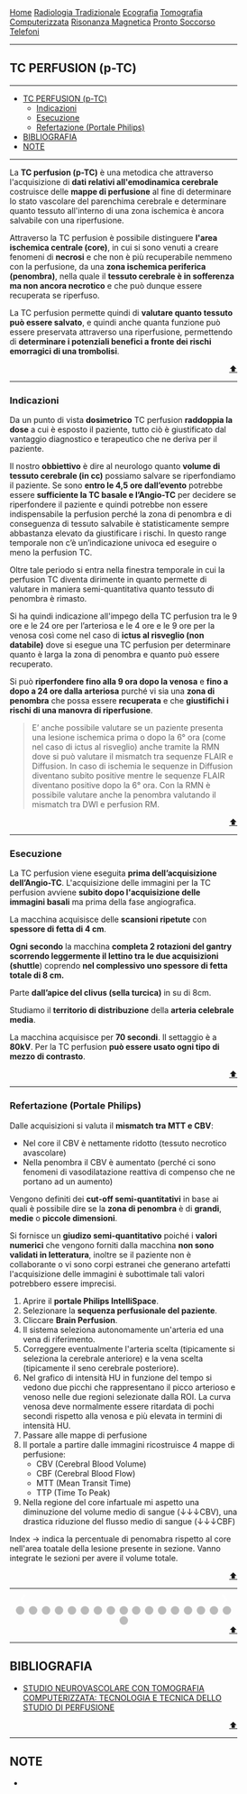 <head>
<link rel="shortcut icon" type="image/x-icon" href="favicon.ico" />
<title>Perfusion TC (p-TC) | SL Rad Vademecum</title>
<style>
  * {
    box-sizing: border-box;
  }
  /* Slideshow container */
  .slideshow-container {
    max-width: 560px;
    width: 100%;
    position: relative;
    margin: auto;
  }
  /* Hide the images by default */
  .mySlides {
    display: none;
  }
  /* Next & previous buttons */
  .prev,
  .next {
    cursor: pointer;
    position: absolute;
    top: 50%;
    width: auto;
    margin-top: -22px;
    padding: 16px;
    color: white;
    font-weight: bold;
    font-size: 18px;
    transition: 0.6s ease;
    border-radius: 0 3px 3px 0;
    user-select: none;
  }
  /* Position the "next button" to the right */
  .next {
    right: 0;
    border-radius: 3px 0 0 3px;
  }
  /* On hover, add a black background color with a little bit see-through */
  .prev:hover,
  .next:hover {
    background-color: rgba(0, 0, 0, 0.8);
  }
  /* Caption text */
  .text {
    color: #f2f2f2;
    background-color: # ;
    font-size: 15px;
    padding: 8px 12px;
    position: absolute;
    bottom: 8px;
    width: 100%;
    text-align: center;
  }
  /* Number text (1/3 etc) */
  .numbertext {
    color: #f2f2f2;
    font-size: 12px;
    padding: 8px 12px;
    position: absolute;
    top: 0;
  }
  /* The dots/bullets/indicators */
  .dot {
    cursor: pointer;
    height: 15px;
    width: 15px;
    margin: 0 2px;
    background-color: #bbb;
    border-radius: 50%;
    display: inline-block;
    transition: background-color 0.6s ease;
  }
  .active,
  .dot:hover {
    background-color: #717171;
  }
  }
</style>
</head>


<body>
<div class="topnav">
  <a href="https://sl-rad.github.io/SL-Rad-Vademecum">Home</a>
  <a href="https://sl-rad.github.io/SL-Rad-Vademecum/radiologia_tradizionale.html">Radiologia Tradizionale</a>
  <a href="https://sl-rad.github.io/SL-Rad-Vademecum/ecografia.html">Ecografia</a>
  <a href="https://sl-rad.github.io/SL-Rad-Vademecum/tomografia_computerizzata.html">Tomografia Computerizzata</a>
  <a href="https://sl-rad.github.io/SL-Rad-Vademecum/risonanza_magnetica.html">Risonanza Magnetica</a>
  <a href="https://sl-rad.github.io/SL-Rad-Vademecum/pronto_soccorso.html">Pronto Soccorso</a>
  <a href="https://sl-rad.github.io/SL-Rad-Vademecum/contatti.html">Telefoni</a>
</div>

<hr>

<h2 id="tcperfusion">TC PERFUSION (p-TC)</h2>
<hr>

<ul>
<li><a href="#tcperfusion">TC PERFUSION (p-TC)</a><ul>
<li><a href="#indicazioni">Indicazioni</a></li>
<li><a href="#esecuzione">Esecuzione</a></li>
<li><a href="#refertazioneportalephilips">Refertazione (Portale Philips)</a></li>
</ul>
</li>
<li><a href="#bibliografia">BIBLIOGRAFIA</a></li>
<li><a href="#note">NOTE</a></li>
</ul>
<hr>

<p>La <strong>TC perfusion (p-TC)</strong> è una metodica che attraverso l&#39;acquisizione di <strong>dati relativi all&#39;emodinamica cerebrale</strong> costruisce delle <strong>mappe di perfusione</strong> al fine di determinare lo stato vascolare del parenchima cerebrale e determinare quanto tessuto all&#39;interno di una zona ischemica è ancora salvabile con una riperfusione.</p>
<p>Attraverso la TC perfusion è possibile distinguere <strong>l&#39;area ischemica centrale (core)</strong>, in cui si sono venuti a creare fenomeni di <strong>necrosi</strong> e che non è più recuperabile nemmeno con la perfusione, da una <strong>zona ischemica periferica (penombra)</strong>, nella quale il <strong>tessuto cerebrale è in sofferenza ma non ancora necrotico</strong> e che può dunque essere recuperata se riperfuso. </p>
<p>La TC perfusion permette quindi di <strong>valutare quanto tessuto può essere salvato</strong>, e quindi anche quanta funzione può essere preservata attraverso una riperfusione, permettendo di <strong>determinare i potenziali benefici a fronte dei rischi emorragici di una trombolisi</strong>.</p>
<div style="text-align: right">
<a href="#tcperfusion">⬆️</a>
</div>

<hr>

<h3 id="indicazioni">Indicazioni</h3>
<p>Da un punto di vista <strong>dosimetrico</strong> TC perfusion <strong>raddoppia la dose</strong> a cui è esposto il paziente, tutto ciò è giustificato dal vantaggio diagnostico e terapeutico che ne deriva per il paziente.</p>
<p>Il nostro <strong>obbiettivo</strong> è dire al neurologo quanto <strong>volume di tessuto cerebrale (in cc)</strong> possiamo salvare se riperfondiamo il paziente.
Se sono <strong>entro le 4,5 ore dall’evento</strong> potrebbe essere <strong>sufficiente la TC basale e l’Angio-TC</strong> per decidere se riperfondere il paziente e quindi potrebbe non essere indispensabile la perfusion perché la zona di penombra e di conseguenza di tessuto salvabile è statisticamente sempre abbastanza elevato da giustificare i rischi. 
In questo range temporale non c’è un’indicazione univoca ed eseguire o meno la perfusion TC.</p>
<p>Oltre tale periodo si entra nella finestra temporale in cui la perfusion TC diventa dirimente in quanto permette di valutare in maniera semi-quantitativa quanto tessuto di penombra è rimasto.</p>
<p>Si ha quindi indicazione all&#39;impego della TC perfusion tra le 9 ore e le 24 ore per l’arteriosa e le 4 ore e le 9 ore per la venosa così come nel caso di <strong>ictus al risveglio (non databile)</strong> dove si esegue una TC perfusion per determinare quanto è larga la zona di penombra e quanto può essere recuperato.</p>
<p>Si può <strong>riperfondere fino alla 9 ora dopo la venosa</strong> e <strong>fino a dopo a 24 ore dalla arteriosa</strong> purché vi sia una <strong>zona di penombra</strong> che possa essere <strong>recuperata</strong> e che <strong>giustifichi i rischi di una manovra di riperfusione</strong>.</p>
<blockquote>
<p>E’ anche possibile valutare se un paziente presenta una lesione ischemica prima o dopo la 6° ora (come nel caso di ictus al risveglio) anche tramite la RMN dove si può valutare il mismatch tra sequenze FLAIR e Diffusion.
In caso di ischemia le sequenze in Diffusion diventano subito positive mentre le sequenze FLAIR diventano positive dopo la 6° ora.
Con la RMN è possibile valutare anche la penombra valutando il mismatch tra DWI e perfusion RM.</p>
</blockquote>
<div style="text-align: right">
<a href="#tcperfusion">⬆️</a>
</div>

<hr>

<h3 id="esecuzione">Esecuzione</h3>
<p>La TC perfusion viene eseguita <strong>prima dell’acquisizione dell’Angio-TC</strong>.
L&#39;acquisizione delle immagini per la TC perfusion avviene <strong>subito dopo l&#39;acquisizione delle immagini basali</strong> ma prima della fase angiografica.</p>
<p>La macchina acquisisce delle <strong>scansioni ripetute</strong> con <strong>spessore di fetta di 4 cm</strong>. </p>
<p><strong>Ogni secondo</strong> la macchina <strong>completa 2 rotazioni del gantry</strong> <strong>scorrendo leggermente il lettino tra le due acquisizioni (shuttle</strong>) coprendo <strong>nel complessivo uno spessore di fetta totale di 8 cm.</strong></p>
<p>Parte <strong>dall’apice del clivus (sella turcica)</strong> in su di 8cm.</p>
<p>Studiamo il <strong>territorio di distribuzione</strong> della <strong>arteria celebrale media</strong>.</p>
<p>La macchina acquisisce per <strong>70 secondi</strong>.
Il settaggio è a <strong>80kV</strong>.
Per la TC perfusion <strong>può essere usato ogni tipo di mezzo di contrasto</strong>.</p>
<div style="text-align: right">
<a href="#tcperfusion">⬆️</a>
</div>

<hr>

<h3 id="refertazioneportalephilips">Refertazione (Portale Philips)</h3>
<p>Dalle acquisizioni si valuta il <strong>mismatch tra MTT e CBV</strong>:</p>
<ul>
<li>Nel core il CBV è nettamente ridotto (tessuto necrotico avascolare)</li>
<li>Nella penombra il CBV è aumentato (perché ci sono fenomeni di vasodilatazione reattiva di compenso che ne portano ad un aumento)</li>
</ul>
<p>Vengono definiti dei <strong>cut-off semi-quantitativi</strong> in base ai quali è possibile dire se la <strong>zona di penombra</strong> è di <strong>grandi</strong>, <strong>medie</strong> o <strong>piccole dimensioni</strong>.</p>
<p>Si fornisce un <strong>giudizo semi-quantitativo</strong> poiché i <strong>valori numerici</strong> che vengono forniti dalla macchina <strong>non sono validati in letteratura</strong>, inoltre se il paziente non è collaborante o vi sono corpi estranei che generano artefatti l&#39;acquisizione delle immagini è subottimale tali valori potrebbero essere imprecisi.</p>
<ol>
<li>Aprire il <strong>portale Philips IntelliSpace</strong>.</li>
<li>Selezionare la <strong>sequenza perfusionale del paziente</strong>.</li>
<li>Cliccare <strong>Brain Perfusion</strong>.</li>
<li>Il sistema seleziona autonomamente un&#39;arteria ed una vena di riferimento.</li>
<li>Correggere eventualmente l&#39;arteria scelta (tipicamente si seleziona la cerebrale anteriore) e la vena scelta (tipicamente il seno cerebrale posteriore).</li>
<li>Nel grafico di intensità HU in funzione del tempo si vedono due picchi che rappresentano il picco arterioso e venoso nelle due regioni selezionate dalla ROI.
La curva venosa deve normalmente essere ritardata di pochi secondi rispetto alla venosa e più elevata in termini di intensità HU.</li>
<li>Passare alle mappe di perfusione</li>
<li>Il portale a partire dalle immagini ricostruisce 4 mappe di perfusione:<ul>
<li>CBV (Cerebral Blood Volume)</li>
<li>CBF (Cerebral Blood Flow)</li>
<li>MTT (Mean Transit Time)</li>
<li>TTP (Time To Peak)</li>
</ul>
</li>
<li>Nella regione del core infartuale mi aspetto una diminuzione del volume medio di sangue (&darr;&darr;&darr;CBV), una drastica riduzione del flusso medio di sangue (&darr;&darr;&darr;CBF)</li>
</ol>
<p>Index &rarr; indica la percentuale di penomabra rispetto al core nell&#39;area toatale della lesione presente in sezione. Vanno integrate le sezioni per avere il volume totale.</p>

<div style="text-align: right">
<a href="#tcperfusion">⬆️</a>
</div>

<hr>

<!-- Slideshow container -->
<div class="slideshow-container">
  <!-- Full-width images with number and caption text -->
  <div class="mySlides fade">
    <div class="numbertext">1 / 18</div>
    <img src="https://sl-rad.github.io/SL-Rad-Vademecum/img/tc-perfusion_101_(2).png" style="width: 100%; max-width: 560px" />
    <div class="text">Selezionare la <b>sequenza "perfusione"</b></div>
  </div>

  <div class="mySlides fade">
    <div class="numbertext">2 / 18</div>
    <img src="https://sl-rad.github.io/SL-Rad-Vademecum/img/tc-perfusion_101_(3).png" style="width: 100%; max-width: 560px" />
    <div class="text"></div>
  </div>

  <div class="mySlides fade">
    <div class="numbertext">3 / 18</div>
    <img src="https://sl-rad.github.io/SL-Rad-Vademecum/img/tc-perfusion_101_(4).png" style="width: 100%; max-width: 560px" />
    <div class="text"></div>
  </div>

  <div class="mySlides fade">
    <div class="numbertext">4 / 18</div>
    <img src="https://sl-rad.github.io/SL-Rad-Vademecum/img/tc-perfusion_101_(5).png" style="width: 100%; max-width: 560px" />
    <div class="text"></div>
  </div>

  <div class="mySlides fade">
    <div class="numbertext">5 / 18</div>
    <img src="https://sl-rad.github.io/SL-Rad-Vademecum/img/tc-perfusion_101_(6).png" style="width: 100%; max-width: 560px" />
    <div class="text"></div>
  </div>

  <div class="mySlides fade">
    <div class="numbertext">6 / 18</div>
    <img src="https://sl-rad.github.io/SL-Rad-Vademecum/img/tc-perfusion_101_(8)-grafici.png" style="width: 100%; max-width: 560px" />
    <div class="text"></div>
  </div>

  <div class="mySlides fade">
    <div class="numbertext">7 / 18</div>
    <img src="https://sl-rad.github.io/SL-Rad-Vademecum/img/tc-perfusion_101_(9).png" style="width: 100%; max-width: 560px" />
    <div class="text"></div>
  </div>

  <div class="mySlides fade">
    <div class="numbertext">8 / 18</div>
    <img src="https://sl-rad.github.io/SL-Rad-Vademecum/img/tc-perfusion_101_(10).png" style="width: 100%; max-width: 560px" />
    <div class="text"></div>
  </div>

  <div class="mySlides fade">
    <div class="numbertext">9 / 18</div>
    <img src="https://sl-rad.github.io/SL-Rad-Vademecum/img/tc-perfusion_101_(11).png" style="width: 100%; max-width: 560px" />
    <div class="text"></div>
  </div>

  <div class="mySlides fade">
    <div class="numbertext">10 / 18</div>
    <img src="https://sl-rad.github.io/SL-Rad-Vademecum/img/tc-perfusion_101_(12).png" style="width: 100%; max-width: 560px" />
    <div class="text"></div>
  </div>

  <div class="mySlides fade">
    <div class="numbertext">11 / 18</div>
    <img src="https://sl-rad.github.io/SL-Rad-Vademecum/img/tc-perfusion_101_(12)-tabella.png" style="width: 100%; max-width: 560px" />
    <div class="text"></div>
  </div>

  <div class="mySlides fade">
    <div class="numbertext">12 / 18</div>
    <img src="https://sl-rad.github.io/SL-Rad-Vademecum/img/tc-perfusion_101_(13).png" style="width: 100%; max-width: 560px" />
    <div class="text"></div>
  </div>

  <div class="mySlides fade">
    <div class="numbertext">13 / 18</div>
    <img src="https://sl-rad.github.io/SL-Rad-Vademecum/img/tc-perfusion_101_(14).png" style="width: 100%; max-width: 560px" />
    <div class="text"></div>
  </div>

  <div class="mySlides fade">
    <div class="numbertext">14 / 18</div>
    <img src="https://sl-rad.github.io/SL-Rad-Vademecum/img/tc-perfusion_101_(15).png" style="width: 100%; max-width: 560px" />
    <div class="text"></div>
  </div>

  <div class="mySlides fade">
    <div class="numbertext">15 / 18</div>
    <img src="https://sl-rad.github.io/SL-Rad-Vademecum/img/tc-perfusion_101_(15)-tabella.png" style="width: 100%; max-width: 560px" />
    <div class="text"></div>
  </div>

  <div class="mySlides fade">
    <div class="numbertext">16 / 18</div>
    <img src="https://sl-rad.github.io/SL-Rad-Vademecum/img/perfusion-tc_slices.gif" style="width: 100%; max-width: 560px" />
    <div class="text"></div>
  </div>

  <div class="mySlides fade">
    <div class="numbertext">17 / 18</div>
    <img src="https://sl-rad.github.io/SL-Rad-Vademecum/img/tc-perfusion_101_(32).png" style="width: 100%; max-width: 560px" />
    <div class="text"></div>
  </div>

  <div class="mySlides fade">
    <div class="numbertext">18 / 18</div>
    <img src="https://sl-rad.github.io/SL-Rad-Vademecum/img/tc-perfusion_101_(27).png" style="width: 100%; max-width: 560px" />
    <div class="text"></div>
  </div>

  <!-- Next and previous buttons -->
  <a class="prev" onclick="plusSlides(-1)">&#10094;</a>
  <a class="next" onclick="plusSlides(1)">&#10095;</a>
</div>
<br />

<!-- The dots/circles -->
<div style="text-align: center">
  <span class="dot" onclick="currentSlide(1)"></span>
  <span class="dot" onclick="currentSlide(2)"></span>
  <span class="dot" onclick="currentSlide(3)"></span>
  <span class="dot" onclick="currentSlide(4)"></span>
  <span class="dot" onclick="currentSlide(5)"></span>
  <span class="dot" onclick="currentSlide(6)"></span>
  <span class="dot" onclick="currentSlide(7)"></span>
  <span class="dot" onclick="currentSlide(8)"></span>
  <span class="dot" onclick="currentSlide(9)"></span>
  <span class="dot" onclick="currentSlide(10)"></span>
  <span class="dot" onclick="currentSlide(11)"></span>
  <span class="dot" onclick="currentSlide(12)"></span>
  <span class="dot" onclick="currentSlide(13)"></span>
  <span class="dot" onclick="currentSlide(14)"></span>
  <span class="dot" onclick="currentSlide(15)"></span>
  <span class="dot" onclick="currentSlide(16)"></span>
  <span class="dot" onclick="currentSlide(17)"></span>
  <span class="dot" onclick="currentSlide(18)"></span>
</div>

<script>
  var slideIndex = 1;
  showSlides(slideIndex);

  // Next/previous controls
  function plusSlides(n) {
    showSlides((slideIndex += n));
  }

  // Thumbnail image controls
  function currentSlide(n) {
    showSlides((slideIndex = n));
  }

  function showSlides(n) {
    var i;
    var slides = document.getElementsByClassName("mySlides");
    var dots = document.getElementsByClassName("dot");
    if (n > slides.length) {
      slideIndex = 1;
    }
    if (n < 1) {
      slideIndex = slides.length;
    }
    for (i = 0; i < slides.length; i++) {
      slides[i].style.display = "none";
    }
    for (i = 0; i < dots.length; i++) {
      dots[i].className = dots[i].className.replace(" active", "");
    }
    slides[slideIndex - 1].style.display = "block";
    dots[slideIndex - 1].className += " active";
  }
</script>

<div style="text-align: right">
<a href="#tcperfusion">⬆️</a>
</div>

<hr>

<h2 id="bibliografia">BIBLIOGRAFIA</h2>
<ul>
<li><a href="http://consultatsrm.altervista.org/wp-content/uploads/2016/01/Biffi-studio-perfusionale-encefalo.pdf" target="_blank" rel="noopener noreferrer">STUDIO NEUROVASCOLARE CON TOMOGRAFIA COMPUTERIZZATA: TECNOLOGIA E TECNICA DELLO STUDIO DI PERFUSIONE</a></li>
</ul>
<div style="text-align: right">
<a href="#tcperfusion">⬆️</a>
</div>

<hr>

<h2 id="note">NOTE</h2>
<ul>
<li><a href=""></a></li>
</ul>
</body>
